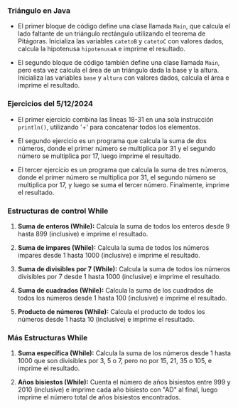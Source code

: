 ### Triángulo en Java

- El primer bloque de código define una clase llamada `Main`, que calcula el lado faltante de un triángulo rectángulo utilizando el teorema de Pitágoras. Inicializa las variables `catetoB` y `catetoC` con valores dados, calcula la hipotenusa `hipotenusaA` e imprime el resultado.

- El segundo bloque de código también define una clase llamada `Main`, pero esta vez calcula el área de un triángulo dada la base y la altura. Inicializa las variables `base` y `altura` con valores dados, calcula el área e imprime el resultado.

### Ejercicios del 5/12/2024

- El primer ejercicio combina las líneas 18-31 en una sola instrucción `println()`, utilizando '+' para concatenar todos los elementos.

- El segundo ejercicio es un programa que calcula la suma de dos números, donde el primer número se multiplica por 31 y el segundo número se multiplica por 17, luego imprime el resultado.

- El tercer ejercicio es un programa que calcula la suma de tres números, donde el primer número se multiplica por 31, el segundo número se multiplica por 17, y luego se suma el tercer número. Finalmente, imprime el resultado.

### Estructuras de control While

1. **Suma de enteros (While):** Calcula la suma de todos los enteros desde 9 hasta 899 (inclusive) e imprime el resultado.

2. **Suma de impares (While):** Calcula la suma de todos los números impares desde 1 hasta 1000 (inclusive) e imprime el resultado.

3. **Suma de divisibles por 7 (While):** Calcula la suma de todos los números divisibles por 7 desde 1 hasta 1000 (inclusive) e imprime el resultado.

4. **Suma de cuadrados (While):** Calcula la suma de los cuadrados de todos los números desde 1 hasta 100 (inclusive) e imprime el resultado.

5. **Producto de números (While):** Calcula el producto de todos los números desde 1 hasta 10 (inclusive) e imprime el resultado.

### Más Estructuras While

1. **Suma específica (While):** Calcula la suma de los números desde 1 hasta 1000 que son divisibles por 3, 5 o 7, pero no por 15, 21, 35 o 105, e imprime el resultado.

2. **Años bisiestos (While):** Cuenta el número de años bisiestos entre 999 y 2010 (inclusive) e imprime cada año bisiesto con "AD" al final, luego imprime el número total de años bisiestos encontrados.
